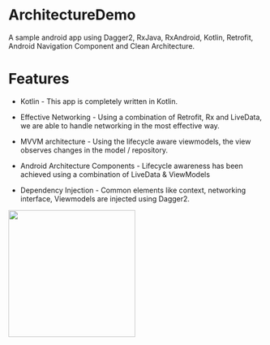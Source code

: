 # ArchitectureDemo
A sample android app using Dagger2, RxJava, RxAndroid, Kotlin, Retrofit, Android Navigation Component and Clean Architecture.

# Features

- Kotlin - This app is completely written in Kotlin.

- Effective Networking - Using a combination of Retrofit, Rx and LiveData, we are able to handle networking in the most effective way.

- MVVM architecture - Using the lifecycle aware viewmodels, the view observes changes in the model / repository.

- Android Architecture Components - Lifecycle awareness has been achieved using a combination of LiveData & ViewModels

- Dependency Injection - Common elements like context, networking interface, Viewmodels are injected using Dagger2.



<img src="demo.gif" width="250">
